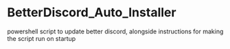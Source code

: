 # BetterDiscord_Auto_Installer
powershell script to update better discord, alongside instructions for making the script run on startup
